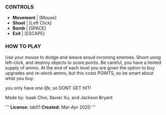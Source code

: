 ### CONTROLS
- **Movement**  \| \[Mouse]
- **Shoot**     \| \[Left Click]
- **Bomb**      \| \[SPACE]
- **Exit**      \| \[ESCAPE]



### HOW TO PLAY
Use your mouse to dodge and weave aroud incoming enemies. Shoot using left\-click, and destroy objects to score points. Be careful, you have a limited supply of ammo. At the end of each level you are given the option to buy upgrades and re-stock ammo, but this costs POINTS, so be smart about what you buy.

you only have *one life*, so DONT GET HIT!

Made by: Isaak Choi, Xavier Xu, and Jackson Bryant

'''
**License:** lab01
**Created:** Mar-Apr 2020
'''
